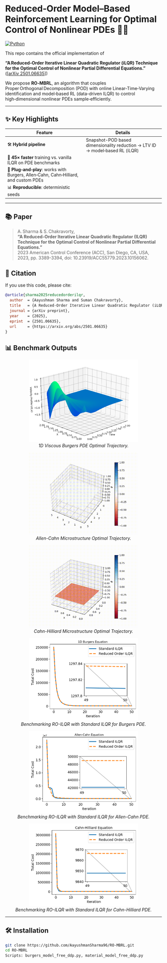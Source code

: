# Reduced‑Order Model–Based Reinforcement Learning for Optimal Control of Nonlinear PDEs 📐🧠

[![Python](https://img.shields.io/badge/Python-3.10+-blue?logo=python)](https://www.python.org/)

This repo contains the official implementation of  

**“A Reduced‑Order Iterative Linear Quadratic Regulator (iLQR) Technique for the Optimal Control of Nonlinear Partial Differential Equations.”**  
([[arXiv 2501.06635](https://arxiv.org/pdf/2501.06635)])

We propose **RO‑MBRL**, an algorithm that couples Proper Orthogonal Decomposition (POD) with online Linear‑Time‑Varying identification and model‑based RL (data-driven ILQR) to control high‑dimensional nonlinear PDEs sample‑efficiently.

---

## ✨ Key Highlights
| Feature | Details |
|---------|---------|
| 🛠 **Hybrid pipeline** | Snapshot-POD based dimensionality reduction → LTV ID → model‑based RL (iLQR) |
| 🚀 **45× faster** training vs. vanilla ILQR on PDE benchmarks |
| 🔧 **Plug‑and‑play**: works with Burgers, Allen‑Cahn, Cahn‑Hilliard, and custom PDEs |
| 📊 **Reproducible**: deterministic seeds|

---

## 📚 Paper
> A. Sharma & S. Chakravorty,  
> **“A Reduced‑Order Iterative Linear Quadratic Regulator (ILQR) Technique for the Optimal Control of Nonlinear Partial Differential Equations.”**  
> 2023 American Control Conference (ACC), San Diego, CA, USA, 2023, pp. 3389-3394, doi: 10.23919/ACC55779.2023.10156062.

## 📝 Citation
If you use this code, please cite:
```bibtex
@article{sharma2025reducedorderilqr,
  author  = {Aayushman Sharma and Suman Chakravorty},
  title   = {A Reduced-Order Iterative Linear Quadratic Regulator (iLQR) Technique for the Optimal Control of Nonlinear Partial Differential Equations},
  journal = {arXiv preprint},
  year    = {2025},
  eprint  = {2501.06635},
  url     = {https://arxiv.org/abs/2501.06635}
}
```

## 📊 Benchmark Outputs
<p align="center">
  <img src="results/burgers_final.png" width="70%" />
  <br/><em>1D Viscous Burgers PDE Optimal Trajectory.</em>
</p>

<p align="center">
  <img src="results/AllenCahnATM.gif" width="70%" />
  <br/><em>Allen-Cahn Microstructure Optimal Trajectory.</em>
</p>

<p align="center">
  <img src="results/CahnHilliardA.gif" width="70%" />
  <br/><em>Cahn-Hilliard Microstructure Optimal Trajectory.</em>
</p>

<p align="center">
  <img src="results/roilqr_burgers_comp.png" width="70%" />
  <br/><em>Benchmarking RO-ILQR with Standard ILQR for Burgers PDE.</em>
</p>

<p align="center">
  <img src="results/roilqr_AC_comp.png" width="70%" />
  <br/><em>Benchmarking RO-ILQR with Standard ILQR for Allen-Cahn PDE.</em>
</p>

<p align="center">
  <img src="results/roilqr_CH_comp.png" width="70%" />
  <br/><em>Benchmarking RO-ILQR with Standard ILQR for Cahn-Hilliard PDE.</em>
</p>


---

## 🛠️ Installation
```bash
git clone https://github.com/AayushmanSharma96/RO-MBRL.git
cd RO-MBRL
Scripts: burgers_model_free_ddp.py, material_model_free_ddp.py



